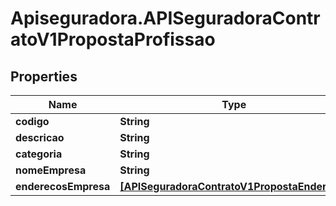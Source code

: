 # Apiseguradora.APISeguradoraContratoV1PropostaProfissao

## Properties
Name | Type | Description | Notes
------------ | ------------- | ------------- | -------------
**codigo** | **String** |  | [optional] 
**descricao** | **String** |  | [optional] 
**categoria** | **String** |  | [optional] 
**nomeEmpresa** | **String** |  | [optional] 
**enderecosEmpresa** | [**[APISeguradoraContratoV1PropostaEndereco]**](APISeguradoraContratoV1PropostaEndereco.md) |  | [optional] 


